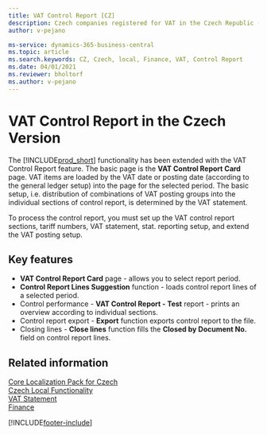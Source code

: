 ```yaml
---
title: VAT Control Report [CZ]
description: Czech companies registered for VAT in the Czech Republic (with assigned CZ VAT ID number) have the obligation to submit the VAT Control Report.
author: v-pejano

ms-service: dynamics-365-business-central
ms.topic: article
ms.search.keywords: CZ, Czech, local, Finance, VAT, Control Report
ms.date: 04/01/2021
ms.reviewer: bholtorf
ms.author: v-pejano
---
```


# VAT Control Report in the Czech Version

The [!INCLUDE[prod_short](../../includes/prod_short.md)] functionality has been extended with the VAT Control Report feature. The basic page is the **VAT Control Report Card** page. VAT items are loaded by the VAT date or posting date (according to the general ledger setup) into the page for the selected period. The basic setup, i.e. distribution of combinations of VAT posting groups into the individual sections of control report, is determined by the VAT statement.

To process the control report, you must set up the VAT control report sections, tariff numbers, VAT statement, stat. reporting setup, and extend the VAT posting setup.

## Key features

- **VAT Control Report Card** page - allows you to select report period.
- **Control Report Lines Suggestion** function - loads control report lines of a selected period.
- Control performance - **VAT Control Report - Test** report - prints an overview according to individual sections.
- Control report export - **Export** function exports control report to the file.
- Closing lines - **Close lines** function fills the **Closed by Document No.** field on control report lines.

## Related information

[Core Localization Pack for Czech](ui-extensions-core-localization-pack-cz.md)  
[Czech Local Functionality](czech-local-functionality.md)  
[VAT Statement](vat-statement.md)  
[Finance](../../finance.md)  


[!INCLUDE[footer-include](../../includes/footer-banner.md)]

